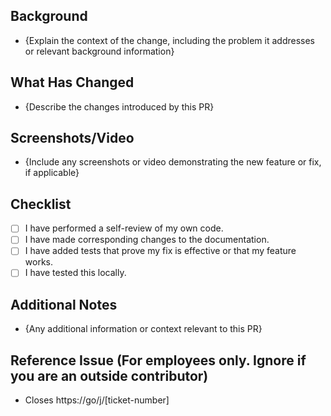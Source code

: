## Background
- {Explain the context of the change, including the problem it addresses or relevant background information}

## What Has Changed
- {Describe the changes introduced by this PR}

## Screenshots/Video
- {Include any screenshots or video demonstrating the new feature or fix, if applicable}

## Checklist
- [ ] I have performed a self-review of my own code.
- [ ] I have made corresponding changes to the documentation.
- [ ] I have added tests that prove my fix is effective or that my feature works.
- [ ] I have tested this locally.

## Additional Notes
- {Any additional information or context relevant to this PR}

## Reference Issue (For employees only. Ignore if you are an outside contributor)
- Closes https://go/j/[ticket-number]  
